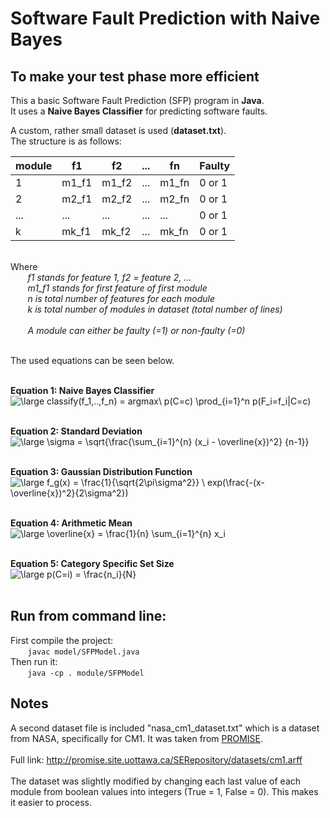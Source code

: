 # Software Fault Prediction with Naive Bayes
## To make your test phase more efficient

This a basic Software Fault Prediction (SFP) program in <b>Java</b>.<br>
It uses a <b>Naive Bayes Classifier</b> for predicting software faults.<br>

A custom, rather small dataset is used (<b>dataset.txt</b>).<br>
The structure is as follows:<br>

module | f1 | f2 | ... | fn | Faulty
------------- | ------------ | ------------- | ------------- | ------------- | -------------
1 | m1\_f1 | m1\_f2 | ... | m1\_fn | 0 or 1
2 | m2\_f1 | m2\_f2 | ... | m2\_fn | 0 or 1
... | ... | ... | ... | ... | 0 or 1
k | mk\_f1 | mk\_f2 | ... | mk\_fn | 0 or 1

<br>
Where<br> 
&nbsp;&nbsp;&nbsp;&nbsp;&nbsp;&nbsp; <i>f1 stands for feature 1, f2 = feature 2, ...</i>
<br>
&nbsp;&nbsp;&nbsp;&nbsp;&nbsp;&nbsp; <i>m1_f1 stands for first feature of first module</i>
<br>
&nbsp;&nbsp;&nbsp;&nbsp;&nbsp;&nbsp; <i>n is total number of features for each module</i>
<br>
&nbsp;&nbsp;&nbsp;&nbsp;&nbsp;&nbsp; <i>k is total number of modules in dataset (total number of lines)</i>
<br><br>
&nbsp;&nbsp;&nbsp;&nbsp;&nbsp;&nbsp; <i>A module can either be faulty (=1) or non-faulty (=0)</i>
<br><br>

The used equations can be seen below.<br><br>

<b>Equation 1: Naive Bayes Classifier</b>
<br>
<img src="https://latex.codecogs.com/svg.latex?\large&space;classify(f_1,..,f_n)&space;=&space;argmax\&space;p(C=c)&space;\prod_{i=1}^n&space;p(F_i=f_i|C=c)" title="\large classify(f_1,..,f_n) = argmax\ p(C=c) \prod_{i=1}^n p(F_i=f_i|C=c)" />
<br><br>

<b>Equation 2: Standard Deviation</b>
<br>
<img src="https://latex.codecogs.com/svg.latex?\large&space;\sigma&space;=&space;\sqrt{\frac{\sum_{i=1}^{n}&space;(x_i&space;-&space;\overline{x})^2}&space;{n-1}}" title="\large \sigma = \sqrt{\frac{\sum_{i=1}^{n} (x_i - \overline{x})^2} {n-1}}" />
<br><br>

<b>Equation 3: Gaussian Distribution Function</b>
<br>
<img src="https://latex.codecogs.com/svg.latex?\large&space;f_g(x)&space;=&space;\frac{1}{\sqrt{2\pi\sigma^2}}&space;\&space;exp(\frac{-(x-\overline{x})^2}{2\sigma^2})" title="\large f_g(x) = \frac{1}{\sqrt{2\pi\sigma^2}} \ exp(\frac{-(x-\overline{x})^2}{2\sigma^2})" />
<br><br>

<b>Equation 4: Arithmetic Mean</b>
<br>
<img src="https://latex.codecogs.com/svg.latex?\large&space;\overline{x}&space;=&space;\frac{1}{n}&space;\sum_{i=1}^{n}&space;x_i" title="\large \overline{x} = \frac{1}{n} \sum_{i=1}^{n} x_i" />
<br><br>

<b>Equation 5: Category Specific Set Size</b>
<br>
<img src="https://latex.codecogs.com/svg.latex?\large&space;p(C=i)&space;=&space;\frac{n_i}{N}" title="\large p(C=i) = \frac{n_i}{N}" />
<br><br>


## Run from command line:<br>
First compile the project:<br>
&nbsp;&nbsp;&nbsp;&nbsp;&nbsp;&nbsp; ```javac model/SFPModel.java``` 
<br>
Then run it:<br>
&nbsp;&nbsp;&nbsp;&nbsp;&nbsp;&nbsp; ```java -cp . module/SFPModel```


## Notes

A second dataset file is included "nasa_cm1_dataset.txt" which is a dataset from NASA, specifically for CM1. It was taken from [PROMISE](http://promise.site.uottawa.ca/SERepository/datasets-page.html). 
<br><br>Full link: <http://promise.site.uottawa.ca/SERepository/datasets/cm1.arff>
<br><br>
The dataset was slightly modified by changing each last value of each module from boolean values into integers (True = 1, False = 0). This makes it easier to process.

